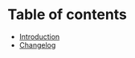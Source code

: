 # Table of contents

- [Introduction](README.md)
- [Changelog](https://github.com/tdreyno/pii/releases)
